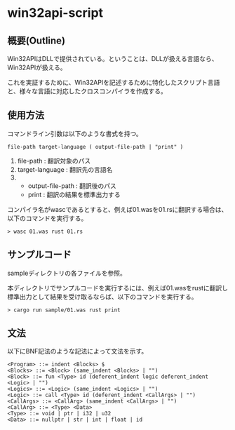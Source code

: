 # win32api-script

## 概要(Outline)

Win32APIはDLLで提供されている。ということは、DLLが扱える言語なら、Win32APIが扱える。

これを実証するために、Win32APIを記述するために特化したスクリプト言語と、様々な言語に対応したクロスコンパイラを作成する。

## 使用方法

コマンドライン引数は以下のような書式を持つ。

```
file-path target-language ( output-file-path | "print" )
```

1. file-path : 翻訳対象のパス
2. target-language : 翻訳先の言語名
3. * output-file-path : 翻訳後のパス
   * print : 翻訳の結果を標準出力する

コンパイラ名がwascであるとすると、例えば01.wasを01.rsに翻訳する場合は、以下のコマンドを実行する。

```
> wasc 01.was rust 01.rs
```

## サンプルコード

sampleディレクトリの各ファイルを参照。

本ディレクトリでサンプルコードを実行するには、例えば01.wasをrustに翻訳し標準出力として結果を受け取るならば、以下のコマンドを実行する。

```
> cargo run sample/01.was rust print
```

## 文法

以下にBNF記法のような記法によって文法を示す。

```
<Program> ::= indent <Blocks> $
<Blocks> ::= <Block> (same_indent <Blocks> | "")
<Block> ::= fun <Type> id (deferent_indent logic deferent_indent <Logic> | "")
<Logics> ::= <Logic> (same_indent <Logics> | "")
<Logic> ::= call <Type> id (deferent_indent <CallArgs> | "")
<CallArgs> ::= <CallArg> (same_indent <CallArgs> | "")
<CallArg> ::= <Type> <Data>
<Type> ::= void | ptr | i32 | u32
<Data> ::= nullptr | str | int | float | id
```
